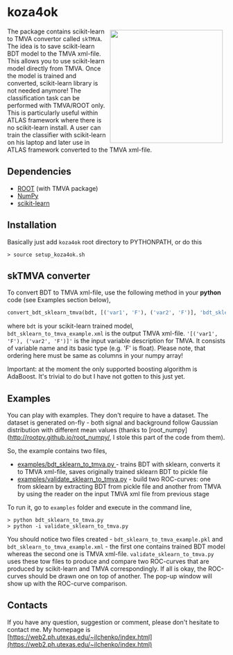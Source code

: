 # koza4ok

<img width="260px" align="right" hspace="7" vspace="5" src="https://web2.ph.utexas.edu/~ilchenko/img/roc_github.png">

The package contains scikit-learn to TMVA convertor called ```skTMVA```. The idea is to save scikit-learn BDT model to the TMVA xml-file. This allows you to use scikit-learn model directly from TMVA. Once the model is trained and converted, scikit-learn library is not needed anymore! The classification task can be performed with TMVA/ROOT only. This is particularly useful within ATLAS framework where there is no scikit-learn install. A user can train the classifier with scikit-learn on his laptop and later use in ATLAS framework converted to the TMVA xml-file. 

## Dependencies
- [ROOT](http://root.cern.ch) (with TMVA package)
- [NumPy](http://www.numpy.org/)
- [scikit-learn](http://scikit-learn.org/)


## Installation
Basically just add `koza4ok` root directory to PYTHONPATH, or do this
```
> source setup_koza4ok.sh
```

## skTMVA converter

To convert BDT to TMVA xml-file, use the following method in your <b>python</b> code (see Examples section below),
```python
convert_bdt_sklearn_tmva(bdt, [('var1', 'F'), ('var2', 'F')], 'bdt_sklearn_to_tmva_example.xml')
```

where ```bdt``` is your scikit-learn trained model, ```bdt_sklearn_to_tmva_example.xml``` is the output TMVA xml-file. ```'[('var1', 'F'), ('var2', 'F')]'``` is the input variable description for TMVA. It consists of variable name and its basic type (e.g. 'F' is float). Please note, that ordering here must be same as columns in your numpy array!

Important: at the moment the only supported boosting algorithm is AdaBoost. It's trivial to do but I have not gotten to this just yet.

## Examples

You can play with examples. They don't require to have a dataset. The dataset is generated on-fly - both signal and background follow Gaussian distribution with different mean values (thanks to [root_numpy](http://rootpy.github.io/root_numpy/, I stole this part of the code from them).

So, the example contains two files,

- [examples/bdt_sklearn_to_tmva.py ](https://github.com/yuraic/koza4ok/blob/master/examples/bdt_sklearn_to_tmva.py) - trains BDT with sklearn, converts it to TMVA xml-file, saves originally trained sklearn BDT to pickle file
- [examples/validate_sklearn_to_tmva.py](https://github.com/yuraic/koza4ok/blob/master/examples/validate_sklearn_to_tmva.py) - build two ROC-curves: one from sklearn by extracting BDT from pickle file and another from TMVA by using the reader on the input TMVA xml file from previous stage

To run it, go to ```examples``` folder and execute in the command line,

```
> python bdt_sklearn_to_tmva.py 
> python -i validate_sklearn_to_tmva.py
```

You should notice two files created - ```bdt_sklearn_to_tmva_example.pkl``` and ```bdt_sklearn_to_tmva_example.xml``` - the first one contains trained BDT model whereas the second one is TMVA xml-file. ```validate_sklearn_to_tmva.py``` uses these tow files to produce and compare two ROC-curves that are produced by scikit-learn and TMVA correspondingly. If all is okay, the ROC-curves should be drawn one on top of another. The pop-up window will show up with the ROC-curve comparison.

## Contacts

If you have any question, suggestion or comment, please don't hesitate to contact me. My homepage is [https://web2.ph.utexas.edu/~ilchenko/index.html](https://web2.ph.utexas.edu/~ilchenko/index.html)



